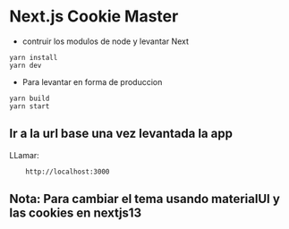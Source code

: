 # Next.js Cookie Master


* contruir los modulos de node y levantar Next

```
yarn install
yarn dev
```


* Para levantar en forma de produccion
```
yarn build
yarn start
```



## Ir a la url base una vez levantada la app

LLamar:
```
    http://localhost:3000
```

## Nota: Para cambiar el tema usando materialUI y las cookies en nextjs13 
